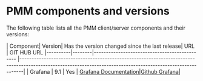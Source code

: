 # PMM components and versions

The following table lists all the PMM client/server components and their versions:


| Component| Version| Has the version changed since the last release| URL                                                                                           | GIT HUB URL
|----------|--------|---------------------------------------------- |-------------------------------------------------------------------------------------------------------------------------------------------------------------|
| Grafana  | 9.1    | Yes                                           | [Grafana Documentation](https://grafana.com/docs/grafana/latest/administration/configuration/)|[Github Grafana](https://github.com/percona-platform/grafana)|



